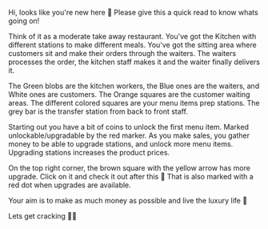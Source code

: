 Hi, looks like you're new here 🤩
Please give this a quick read to know whats going on!

Think of it as a moderate take away restaurant. You've got the Kitchen with different
stations to make different meals. You've got the sitting area where customers sit
and make their orders through the waiters. The waiters processes the order, the kitchen
staff makes it and the waiter finally delivers it.

The Green blobs are the kitchen workers,
the Blue ones are the waiters,
and White ones are customers.
The Orange squares are the customer waiting areas.
The different colored squares are your menu items prep stations.
The grey bar is the transfer station from back to front staff.

Starting out you have a bit of coins to unlock the first menu item.
Marked unlockable/upgradable by the red marker.
As you make sales, you gather money to be able to upgrade stations,
and unlock more menu items. Upgrading stations increases the product prices.

On the top right corner, the brown square with the yellow arrow has more upgrade.
Click on it and check it out after this 🎇
That is also marked with a red dot when upgrades are available.

Your aim is to make as much money as possible and live the luxury life 💸

Lets get cracking 🏃🚀
